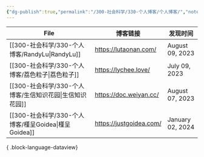 ```yaml
---
{"dg-publish":true,"permalink":"/300-社会科学/330-个人博客/个人博客/","noteIcon":""}
---
```


| File                                        | 博客链接                    | 发现时间             |
| ------------------------------------------- | ----------------------- | ---------------- |
| [[300-社会科学/330-个人博客/RandyLu\|RandyLu]]   | https://lutaonan.com/   | August 09, 2023  |
| [[300-社会科学/330-个人博客/荔色粒子\|荔色粒子]]         | https://lychee.love/    | July 09, 2023    |
| [[300-社会科学/330-个人博客/生信知识花园\|生信知识花园]]     | https://doc.weiyan.cc/  | August 07, 2023  |
| [[300-社会科学/330-个人博客/槿呈Goidea\|槿呈Goidea]] | https://justgoidea.com/ | January 02, 2024 |

{ .block-language-dataview}